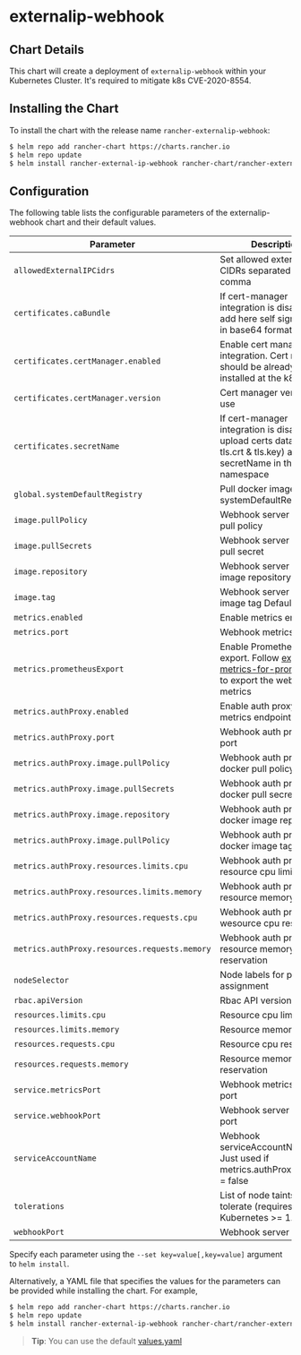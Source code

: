 # externalip-webhook

## Chart Details

This chart will create a deployment of `externalip-webhook` within your Kubernetes Cluster. It's required to mitigate k8s CVE-2020-8554.

## Installing the Chart

To install the chart with the release name `rancher-externalip-webhook`:

```bash
$ helm repo add rancher-chart https://charts.rancher.io
$ helm repo update
$ helm install rancher-external-ip-webhook rancher-chart/rancher-externalip-webhook --namespace cattle-externalip-system -f values.yaml
```

## Configuration

The following table lists the configurable parameters of the externalip-webhook chart and their default values.


| Parameter                            | Description                                                                                                                | Default                                            |
| ----------------------------------   | -------------------------------------------------------------------------------------------------------------------------- | -------------------------------------------------- |
| `allowedExternalIPCidrs`             | Set allowed external IP CIDRs separated by a comma                                                                         | `""`                                               |
| `certificates.caBundle`              | If cert-manager integration is disabled, add here self signed ca.crt in base64 format                                      | `""`                                               |
| `certificates.certManager.enabled`   | Enable cert manager integration. Cert manager should be already installed at the k8s cluster                               | `true`                                               |
| `certificates.certManager.version`   | Cert manager version to use                                                                                                | `""`                                               |
| `certificates.secretName`            | If cert-manager integration is disabled, upload certs data (ca.crt, tls.crt & tls.key) as k8s secretName in the namespace  | `"webhook-server-cert"`                         |
| `global.systemDefaultRegistry`       | Pull docker images from systemDefaultRegistry                                                                              | `""`                                               |
| `image.pullPolicy`                   | Webhook server docker pull policy                                                                                          | `"IfNotPresent"`                                |
| `image.pullSecrets`                  | Webhook server docker pull secret                                                                                          | `""`                                               |
| `image.repository`                   | Webhook server docker image repository                                                                                     | `"rancher/externalip-webhook"`                           |
| `image.tag`                          | Webhook server docker image tag  Defaults to                                                                               | `".Chart.appVersion"`                           |
| `metrics.enabled`                    | Enable metrics endpoint                                                                                                    | `false`                                               |
| `metrics.port`                       | Webhook metrics pod port                                                                                                   | `8443`                                               |
| `metrics.prometheusExport`           | Enable Prometheus export. Follow [exporting-metrics-for-prometheus](https://book.kubebuilder.io/reference/metrics.html#exporting-metrics-for-prometheus) to export the webhook metrics | `false`                                               |
| `metrics.authProxy.enabled`          | Enable auth proxy for metrics endpoint                                                                                     | `false`                                               |
| `metrics.authProxy.port`             | Webhook auth proxy pod port                                                                                                | `8080`                                               |
| `metrics.authProxy.image.pullPolicy` | Webhook auth proxy docker pull policy                                                                                      | `"IfNotPresent"`                                               |
| `metrics.authProxy.image.pullSecrets`| Webhook auth proxy docker pull secrets                                                                                     | `""`                                               |
| `metrics.authProxy.image.repository` | Webhook auth proxy docker image repository                                                                                 | `"gcr.io/kubebuilder/kube-rbac-proxy"`                  |
| `metrics.authProxy.image.pullPolicy` | Webhook auth proxy docker image tag                                                                                        | `"v0.5.0"`                                               |
| `metrics.authProxy.resources.limits.cpu`      | Webhook auth proxy resource cpu limit                                                                             | `"100m"`                                               |
| `metrics.authProxy.resources.limits.memory`   | Webhook auth proxy resource memory limit                                                                          | `"30Mi"`                                               |
| `metrics.authProxy.resources.requests.cpu`    | Webhook auth proxy wesource cpu reservation                                                                       | `"100m"`                                               |
| `metrics.authProxy.resources.requests.memory` | Webhook auth proxy resource memory reservation                                                                    | `"20Mi"`                                               |
| `nodeSelector`                       | Node labels for pod assignment                                                                                             | `{}`                                               |
| `rbac.apiVersion`                    | Rbac API version to use                                                                                                    | `"v1"`                                               |
| `resources.limits.cpu`               | Resource cpu limit                                                                                                         | `"100m"`                                               |
| `resources.limits.memory`            | Resource memory limit                                                                                                      | `"30Mi"`                                               |
| `resources.requests.cpu`             | Resource cpu reservation                                                                                                   | `"100m"`                                               |
| `resources.requests.memory`          | Resource memory reservation                                                                                                | `"20Mi"`                                               |
| `service.metricsPort`                | Webhook metrics service port                                                                                               | `8443`                                               |
| `service.webhookPort`                | Webhook server service port                                                                                                | `443`                                               |
| `serviceAccountName`                 | Webhook serviceAccountName. Just used if metrics.authProxy.enabled = false                                                 | `"default"`                                               |
| `tolerations`                        | List of node taints to tolerate (requires Kubernetes >= 1.6)                                                               | `[]`                                               |
| `webhookPort`                        | Webhook server pod port                                                                                                    | `9443`                                               |

Specify each parameter using the `--set key=value[,key=value]` argument to `helm install`.

Alternatively, a YAML file that specifies the values for the parameters can be provided while installing the chart. For example,

```bash
$ helm repo add rancher-chart https://charts.rancher.io
$ helm repo update
$ helm install rancher-external-ip-webhook rancher-chart/rancher-externalip-webhook --namespace cattle-externalip-system -f values.yaml
```

> **Tip**: You can use the default [values.yaml](https://github.com/rancher/externalip-webhook/blob/master/chart/values.yaml)
